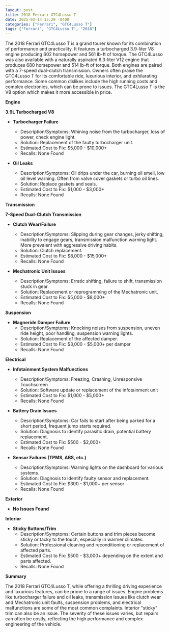 ```yaml
---
layout: post
title: 2018 Ferrari GTC4Lusso T
date: 2025-03-14 13:29 -0400
categories: ["Ferrari", "GTC4Lusso T"]
tags: ["Ferrari", "GTC4Lusso T", "2018"]
---
```

The 2018 Ferrari GTC4Lusso T is a grand tourer known for its combination of performance and practicality. It features a turbocharged 3.9-liter V8 engine producing 602 horsepower and 561 lb-ft of torque. The GTC4Lusso was also available with a naturally aspirated 6.3-liter V12 engine that produces 680 horsepower and 514 lb-ft of torque. Both engines are paired with a 7-speed dual-clutch transmission. Owners often praise the GTC4Lusso T for its comfortable ride, luxurious interior, and exhilarating performance. Some common dislikes include the high running costs and complex electronics, which can be prone to issues. The GTC4Lusso T is the V8 option which makes it more accessible in price.

**Engine**

**3.9L Turbocharged V8**

*   **Turbocharger Failure**
    *   Description/Symptoms: Whining noise from the turbocharger, loss of power, check engine light.
    *   Solution: Replacement of the faulty turbocharger unit.
    *   Estimated Cost to Fix: $5,000 - $10,000+
    *   Recalls: None Found

*   **Oil Leaks**
    *   Description/Symptoms: Oil drips under the car, burning oil smell, low oil level warning. Often from valve cover gaskets or turbo oil lines.
    *   Solution: Replace gaskets and seals.
    *   Estimated Cost to Fix: $1,000 - $3,000+
    *   Recalls: None Found

**Transmission**

**7-Speed Dual-Clutch Transmission**

*   **Clutch Wear/Failure**
    *   Description/Symptoms: Slipping during gear changes, jerky shifting, inability to engage gears, transmission malfunction warning light. More prevalent with aggressive driving habits.
    *   Solution: Clutch replacement.
    *   Estimated Cost to Fix: $8,000 - $15,000+
    *   Recalls: None Found

*   **Mechatronic Unit Issues**
    *   Description/Symptoms: Erratic shifting, failure to shift, transmission stuck in gear.
    *   Solution: Replacement or reprogramming of the Mechatronic unit.
    *   Estimated Cost to Fix: $5,000 - $8,000+
    *   Recalls: None Found

**Suspension**

*   **Magneride Damper Failure**
    *   Description/Symptoms: Knocking noises from suspension, uneven ride height, poor handling, suspension warning lights.
    *   Solution: Replacement of the affected damper.
    *   Estimated Cost to Fix: $3,000 - $5,000+ per damper
    *   Recalls: None Found

**Electrical**

*   **Infotainment System Malfunctions**
    *   Description/Symptoms: Freezing, Crashing, Unresponsive Touchscreen
    *   Solution: Software update or replacement of the infotainment unit
    *   Estimated Cost to Fix: $1,000 - $5,000+
    *   Recalls: None Found

*   **Battery Drain Issues**
    *   Description/Symptoms: Car fails to start after being parked for a short period, frequent jump starts required.
    *   Solution: Diagnosis to identify parasitic drain, potential battery replacement.
    *   Estimated Cost to Fix: $500 - $2,000+
    *   Recalls: None Found

*   **Sensor Failures (TPMS, ABS, etc.)**
    *   Description/Symptoms: Warning lights on the dashboard for various systems.
    *   Solution: Diagnosis to identify faulty sensor and replacement.
    *   Estimated Cost to Fix: $300 - $1,000+ per sensor
    *   Recalls: None Found

**Exterior**

*   **No Issues Found**

**Interior**

*   **Sticky Buttons/Trim**
    *   Description/Symptoms: Certain buttons and trim pieces become sticky or tacky to the touch, especially in warmer climates.
    *   Solution: Professional cleaning and reconditioning or replacement of affected parts.
    *   Estimated Cost to Fix: $500 - $3,000+ depending on the extent and parts affected.
    *   Recalls: None Found

**Summary**

The 2018 Ferrari GTC4Lusso T, while offering a thrilling driving experience and luxurious features, can be prone to a range of issues. Engine problems like turbocharger failure and oil leaks, transmission issues like clutch wear and Mechatronic unit faults, suspension problems, and electrical malfunctions are some of the most common complaints. Interior "sticky" trim can also be an issue. The severity of these issues varies, but repairs can often be costly, reflecting the high performance and complex engineering of the vehicle.

